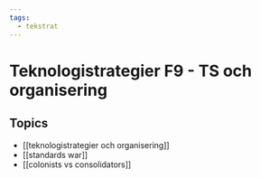```yaml
---
tags:
  - tekstrat
---
```

# Teknologistrategier F9 - TS och organisering

## Topics
- [[teknologistrategier och organisering]]
- [[standards war]]
- [[colonists vs consolidators]]